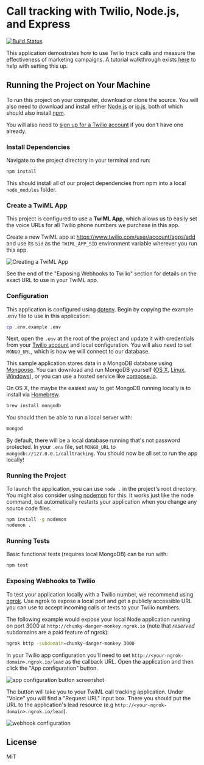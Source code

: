 # Call tracking with Twilio, Node.js, and Express


[![Build Status](https://travis-ci.org/TwilioDevEd/call-tracking-node.svg?branch=master)](https://travis-ci.org/TwilioDevEd/call-tracking-node)

This application demostrates how to use Twilio track calls and measure
the effectiveness of marketing campaigns.  A tutorial walkthrough exists [here](https://www.twilio.com/docs/tutorials/walkthrough/call-tracking/node/express) to help with setting this up.

## Running the Project on Your Machine

To run this project on your computer, download or clone the source. You will
also need to download and install either [Node.js](http://nodejs.org/)
or [io.js](https://iojs.org/en/index.html), both of which should also install
[npm](https://www.npmjs.com/).

You will also need to [sign up for a Twilio account](https://www.twilio.com/try-twilio)
if you don't have one already.

### Install Dependencies

Navigate to the project directory in your terminal and run:

```bash
npm install
```

This should install all of our project dependencies from npm into a local
`node_modules` folder.

### Create a TwiML App

This project is configured to use a **TwiML App**, which allows us to easily set the voice URLs for all Twilio phone numbers we purchase in this app.

Create a new TwiML app at https://www.twilio.com/user/account/apps/add and use its `Sid` as the `TWIML_APP_SID` environment variable wherever you run this app.

![Creating a TwiML App](http://howtodocs.s3.amazonaws.com/call-tracking-twiml-app.gif)

See the end of the "Exposing Webhooks to Twilio" section for details on the exact URL to use in your TwiML app.

### Configuration

This application is configured using [dotenv](https://www.npmjs.com/package/dotenv).
Begin by copying the example .env file to use in this application:

```bash
cp .env.example .env
```

Next, open the `.env` at the root of the project and update it with credentials
from your [Twilio account](https://www.twilio.com/user/account/voice-messaging)
and local configuration. You will also need to set `MONGO_URL`, which is how we
will connect to our database.

This sample application stores data in a MongoDB database using
[Mongoose](http://mongoosejs.com/). You can download and run MongoDB
yourself ([OS X](http://docs.mongodb.org/manual/tutorial/install-mongodb-on-os-x/),
[Linux](http://docs.mongodb.org/manual/tutorial/install-mongodb-on-ubuntu/),
[Windows](http://docs.mongodb.org/manual/tutorial/install-mongodb-on-windows/)),
or you can use a hosted service like
[compose.io](https://www.compose.io/).

On OS X, the maybe the easiest way to get MongoDB running locally is to install
via [Homebrew](http://brew.sh/).

```bash
brew install mongodb
```

You should then be able to run a local server with:

```bash
mongod
```

By default, there will be a local database running that's not password protected.
In your `.env` file, set `MONGO_URL` to `mongodb://127.0.0.1/calltracking`. You
should now be all set to run the app locally!

### Running the Project

To launch the application, you can use `node .` in the project's root directory.
You might also consider using [nodemon](https://github.com/remy/nodemon) for
this. It works just like the node command, but automatically restarts your
application when you change any source code files.

```bash
npm install -g nodemon
nodemon .
```

### Running Tests

Basic functional tests (requires local MongoDB) can be run with:

```bash
npm test
```

### Exposing Webhooks to Twilio

To test your application locally with a Twilio number, we recommend using
[ngrok](https://ngrok.com/docs). Use ngrok to expose a local port and get a
publicly accessible URL you can use to accept incoming calls or texts to your
Twilio numbers.

The following example would expose your local Node application running on port
3000 at `http://chunky-danger-monkey.ngrok.io` (note that *reserved* subdomains
are a paid feature of ngrok):

```bash
ngrok http -subdomain=chunky-danger-monkey 3000
```

In your Twilio app configuration you'll need to set
`http://<your-ngrok-domain>.ngrok.io/lead` as the callback URL. Open
the application and then click the "App configuration" button.

![app configuration button screenshot](images/app-configuration.png)

The button will take you to your TwiML call tracking
application. Under "Voice" you will find a "Request URL" input
box. There you should put the URL to the application's lead resource
(e.g `http://<your-ngrok-domain>.ngrok.io/lead`).

![webhook configuration](images/webhook.png)

## License

MIT
